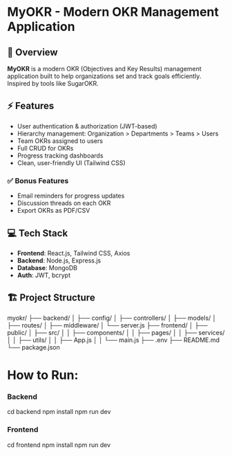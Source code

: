 # MyOKR - Modern OKR Management Application

## 🚀 Overview

**MyOKR** is a modern OKR (Objectives and Key Results) management application built to help organizations set and track goals efficiently. Inspired by tools like SugarOKR.

## ⚡ Features

- User authentication & authorization (JWT-based)
- Hierarchy management: Organization > Departments > Teams > Users
- Team OKRs assigned to users
- Full CRUD for OKRs
- Progress tracking dashboards
- Clean, user-friendly UI (Tailwind CSS)

### ✅ Bonus Features

- Email reminders for progress updates
- Discussion threads on each OKR
- Export OKRs as PDF/CSV

## 💻 Tech Stack

- **Frontend**: React.js, Tailwind CSS, Axios
- **Backend**: Node.js, Express.js
- **Database**: MongoDB
- **Auth**: JWT, bcrypt

## 🏗️ Project Structure

myokr/
├── backend/
│   ├── config/
│   ├── controllers/
│   ├── models/
│   ├── routes/
│   ├── middleware/
│   └── server.js
├── frontend/
│   ├── public/
│   ├── src/
│   │   ├── components/
│   │   ├── pages/
│   │   ├── services/
│   │   ├── utils/
│   │   ├── App.js
│   │   └── main.js
├── .env
├── README.md
└── package.json 

# How to Run:

### Backend
cd backend
npm install
npm run dev


### Frontend
cd frontend
npm install
npm run dev
